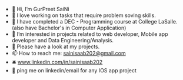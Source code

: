 - 👋 Hi, I’m GurPreet SaiNi
- 👀 I love working on tasks that require problem soving skills.
- 🌱 I have completed a DEC - Programming course at College LaSalle. (also have Bachelor's in Computer Application)
- 💞️ I’m interested in projects related to web developer, Mobile app developer and Data Engineering/Analysis.
- 📎 Please have a look at my projects.
- 📫 How to reach me: sainisaab202@gmail.com
- 🛎️ www.linkedin.com/in/sainisaab202
- 📆 ping me on linkedin/email for any IOS app project
<!---
sainisaab202/sainisaab202 is a ✨ special ✨ repository because its `README.md` (this file) appears on your GitHub profile.
You can click the Preview link to take a look at your changes.
--->
